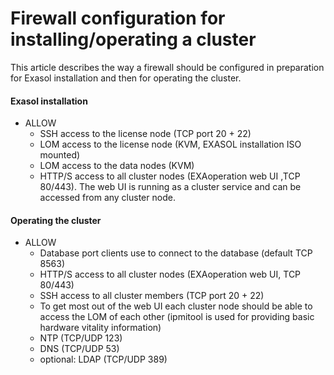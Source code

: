 # Firewall configuration for installing/operating a cluster 
This article describes the way a firewall should be configured in preparation for Exasol installation and then for operating the cluster.

#### Exasol installation

* ALLOW
	+ SSH access to the license node (TCP port 20 + 22)
	+ LOM access to the license node (KVM, EXASOL installation ISO mounted)
	+ LOM access to the data nodes (KVM)
	+ HTTP/S access to all cluster nodes (EXAoperation web UI ,TCP 80/443). The web UI is running as a cluster service and can be accessed from any cluster node.

#### Operating the cluster

* ALLOW
	+ Database port clients use to connect to the database (default TCP 8563)
	+ HTTP/S access to all cluster nodes (EXAoperation web UI, TCP 80/443)
	+ SSH access to all cluster members (TCP port 20 + 22)
	+ To get most out of the web UI each cluster node should be able to access the LOM of each other (ipmitool is used for providing basic hardware vitality information)
	+ NTP (TCP/UDP 123)
	+ DNS (TCP/UDP 53)
	+ optional: LDAP (TCP/UDP 389)
